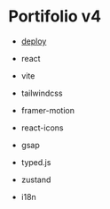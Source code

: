 
# Portifolio v4

-  [deploy](marina-barbosa.netlify.app)

- react
- vite
- tailwindcss
- framer-motion
- react-icons
- gsap
- typed.js
- zustand
- i18n